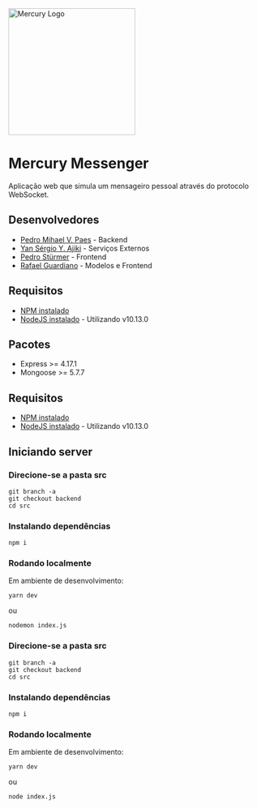 <img src="https://i.imgur.com/MuCKuL9.png" alt="Mercury Logo" data-canonical-src="https://i.imgur.com/MuCKuL9.png" width="250" />

# Mercury Messenger

Aplicação web que simula um mensageiro pessoal através do protocolo WebSocket.

## Desenvolvedores

* [Pedro Mihael V. Paes](https://github.com/opedropaes/) - Backend
* [Yan Sérgio Y. Ajiki](https://github.com/hi-im-yan/) - Serviços Externos
* [Pedro Stürmer](https://github.com/pedrost/) - Frontend
* [Rafael Guardiano](https://github.com/RafaelGuardiano95/) - Modelos e Frontend

## Requisitos
* [NPM instalado](https://www.npmjs.com/)
* [NodeJS instalado](https://nodejs.org/en/) - Utilizando v10.13.0

## Pacotes

- Express >= 4.17.1
- Mongoose >= 5.7.7

## Requisitos
* [NPM instalado](https://www.npmjs.com/)
* [NodeJS instalado](https://nodejs.org/en/) - Utilizando v10.13.0

## Iniciando server

### Direcione-se a pasta src
```
git branch -a
git checkout backend
cd src
```
### Instalando dependências
```
npm i
```
### Rodando localmente
Em ambiente de desenvolvimento:
```
yarn dev
```
ou
```
nodemon index.js
```


### Direcione-se a pasta src
```
git branch -a
git checkout backend
cd src
```
### Instalando dependências
```
npm i
```
### Rodando localmente
Em ambiente de desenvolvimento:
```
yarn dev
```
ou
```
node index.js
```
